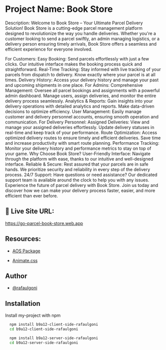 # Project Name: Book Store

Description: Welcome to Book Store – Your Ultimate Parcel Delivery Solution!
Book Store is a cutting-edge parcel management platform designed to revolutionize the way you handle deliveries. Whether you're a customer looking to send a parcel swiftly, an admin managing logistics, or a delivery person ensuring timely arrivals, Book Store offers a seamless and efficient experience for everyone involved.

For Customers:
Easy Booking: Send parcels effortlessly with just a few clicks. Our intuitive interface makes the booking process quick and straightforward.
Real-Time Tracking: Stay informed with live tracking of your parcels from dispatch to delivery. Know exactly where your parcel is at all times.
Delivery History: Access your delivery history and manage your past and upcoming shipments in one place.
For Admins:
Comprehensive Management: Oversee all parcel bookings and assignments with a powerful admin dashboard. Manage users, assign deliveries, and monitor the entire delivery process seamlessly.
Analytics & Reports: Gain insights into your delivery operations with detailed analytics and reports. Make data-driven decisions to optimize efficiency.
User Management: Easily manage customer and delivery personnel accounts, ensuring smooth operation and communication.
For Delivery Personnel:
Assigned Deliveries: View and manage your assigned deliveries effortlessly. Update delivery statuses in real-time and keep track of your performance.
Route Optimization: Access optimized delivery routes to ensure timely and efficient deliveries. Save time and increase productivity with smart route planning.
Performance Tracking: Monitor your delivery history and performance metrics to stay on top of your game.
Why Choose Book Store?
User-Friendly Interface: Navigate through the platform with ease, thanks to our intuitive and well-designed interface.
Reliable & Secure: Rest assured that your parcels are in safe hands. We prioritize security and reliability in every step of the delivery process.
24/7 Support: Have questions or need assistance? Our dedicated support team is available around the clock to help you with any issues.
Experience the future of parcel delivery with Book Store. Join us today and discover how we can make your delivery process faster, easier, and more efficient than ever before.









## 🔗 Live Site URL:
https://go-parcel-book-store.web.app

## Resources:

- [AOS Package](https://www.npmjs.com/package/aos)

- [Animate.css](https://animate.style/)



## Author

- [@rafaulgoni](https://github.com/rafaulgoni)


## Installation

Install my-project with npm

```bash
  npm install b9a12-client-side-rafaulgoni
  cd b9a12-client-side-rafaulgoni

  npm install b9a12-server-side-rafaulgoni
  cd b9a12-server-side-rafaulgoni
```